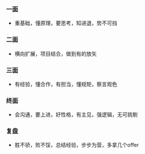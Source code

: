 ### 一面
- 重基础，懂原理，要思考，知进退，势不可挡

### 二面
- 横向扩展，项目结合，做到有的放矢

### 三面
- 有经验，懂合作，有担当，懂规矩，察言观色

### 终面
- 会沟通，要上进，好性格，有主见，强逻辑，无可挑剔

### 复盘
- 胜不骄，败不馁，总结经验，步步为营，多拿几个offer


